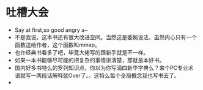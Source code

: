 # 吐槽大会


* Say at first,so good angry a~
* 不是我说，这本书还有很大改进空间。当然这是委婉说法，虽然内心只有一个函数送给作者，这个函数叫mmap。
* 也许经典书看多了吧，毕竟大佬写的跟新手就是不一样。
* 如果一本书能够尽可能的把复杂的事情讲清楚，那就是本好书。
* 国内好多书特么的罗列知识点，你以为你写滴四新华字典么？来个PC专业术语就写一两段话解释就Over了。。这特么每个全局概念我也写书去了。
*
